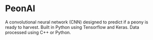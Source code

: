 # PeonAI
A convolutional neural network (CNN) designed to predict if a peony is ready to harvest. Built in Python using Tensorflow and Keras. Data processed using C++ or Python.

